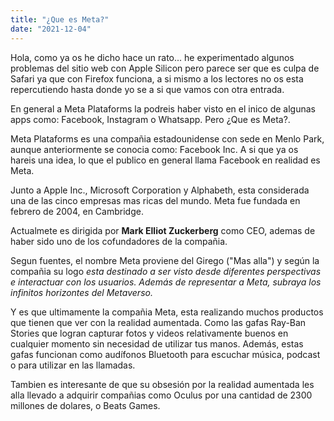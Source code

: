 ```yaml
---
title: "¿Que es Meta?"
date: "2021-12-04"
---
```


Hola, como ya os he dicho hace un rato... he experimentado algunos problemas del sitio web con Apple Silicon pero parece ser que es culpa de Safari ya que con Firefox funciona, a si mismo a los lectores no os esta repercutiendo hasta donde yo se a si que vamos con otra entrada.

En general a Meta Plataforms la podreis haber visto en el inico de algunas apps como: Facebook, Instagram o Whatsapp. Pero ¿Que es Meta?.

Meta Plataforms es una compañia estadounidense con sede en Menlo Park, aunque anteriormente se conocia como: Facebook Inc. A si que ya os hareis una idea, lo que el publico en general llama Facebook en realidad es Meta.

Junto a Apple Inc., Microsoft Corporation y Alphabeth, esta considerada una de las cinco empresas mas ricas del mundo. Meta fue fundada en febrero de 2004, en Cambridge.

Actualmete es dirigida por **Mark Elliot Zuckerberg** como CEO, ademas de haber sido uno de los cofundadores de la compañia.

Segun fuentes, el nombre Meta proviene del Girego ("Mas alla") y según la compañia su logo _esta destinado a ser visto desde diferentes perspectivas e interactuar con los usuarios. Además de representar a Meta, subraya los infinitos horizontes del Metaverso._

Y es que ultimamente la compañia Meta, esta realizando muchos productos que tienen que ver con la realidad aumentada. Como las gafas Ray-Ban Stories que logran capturar fotos y videos relativamente buenos en cualquier momento sin necesidad de utilizar tus manos. Además, estas gafas funcionan como audífonos Bluetooth para escuchar música, podcast o para utilizar en las llamadas.

Tambien es interesante de que su obsesión por la realidad aumentada les alla llevado a adquirir compañias como Oculus por una cantidad de 2300 millones de dolares, o Beats Games.

